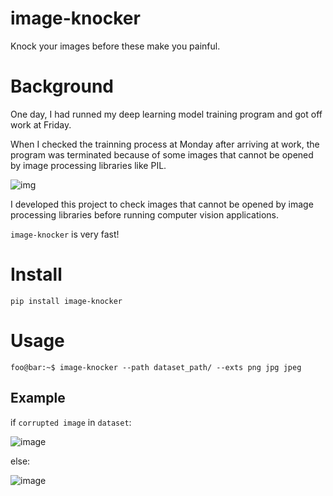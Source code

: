 # image-knocker

Knock your images before these make you painful.

# Background

One day, I had runned my deep learning model training program and got off work at Friday.

When I checked the trainning process at Monday after arriving at work, the program was terminated because of some images that cannot be opened by image processing libraries like PIL.

![img](https://user-images.githubusercontent.com/35001605/132240388-d54b710f-4d87-461c-855e-cbab155a3a4c.png)

I developed this project to check images that cannot be opened by image processing libraries before running computer vision applications.

`image-knocker` is very fast!

# Install

```
pip install image-knocker
```

# Usage

```console
foo@bar:~$ image-knocker --path dataset_path/ --exts png jpg jpeg
```

## Example

if `corrupted image` in `dataset`:

![image](https://user-images.githubusercontent.com/35001605/132241444-fffa8eda-cccd-44e6-9f43-5943c4ae2614.png)

else:

![image](https://user-images.githubusercontent.com/35001605/132238630-39fcd964-1603-4c71-9e38-f0643ea04817.png)



